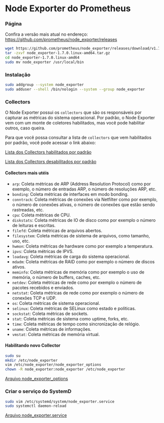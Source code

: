 # Node Exporter do Prometheus

### Página

Confira a versão mais atual no endereço: https://github.com/prometheus/node_exporter/releases

```bash
wget https://github.com/prometheus/node_exporter/releases/download/v1.7.0/node_exporter-1.7.0.linux-amd64.tar.gz
tar -zxvf node_exporter-1.7.0.linux-amd64.tar.gz
cd node_exporter-1.7.0.linux-amd64
sudo mv node_exporter /usr/local/bin
```

### Instalação

```bash
sudo addgroup --system node_exporter
sudo adduser --shell /bin/nologin --system --group node_exporter
```

### Collectors

O Node Exporter possui os `collectors` que são os responsáveis por capturar as métricas do sistema operacional. Por padrão, o Node Exporter vem com um monte de coletores habilitados, mas você pode habilitar outros, caso queira.

Para que você possa consultar a lista de `collectors` que vem habilitados por padrão, você pode acessar o link abaixo:

[Lista dos Collectors habilitados por padrão](https://github.com/prometheus/node_exporter#enabled-by-default)

[Lista dos Collectors desabilitados por padrão](https://github.com/prometheus/node_exporter#disabled-by-default)

#### Collectors mais utéis

* `arp`: Coleta métricas de ARP (Address Resolution Protocol) como por exemplo, o número de entradas ARP, o número de resoluções ARP, etc.
* `bonding`: Coleta métricas de interfaces em modo bonding.
* `conntrack`: Coleta métricas de conexões via Netfilter como por exemplo, o número de conexões ativas, o número de conexões que estão sendo rastreadas, etc.
* `cpu`: Coleta métricas de CPU.
* `diskstats`: Coleta métricas de IO de disco como por exemplo o número de leituras e escritas.
* `filefd`: Coleta métricas de arquivos abertos.
* `filesystem`: Coleta métricas de sistema de arquivos, como tamanho, uso, etc.
* `hwmon`: Coleta métricas de hardware como por exemplo a temperatura.
* `ipvs`: Coleta métricas de IPVS.
* `loadavg`: Coleta métricas de carga do sistema operacional.
* `mdadm`: Coleta métricas de RAID como por exemplo o número de discos ativos.
* `meminfo`: Coleta métricas de memória como por exemplo o uso de memória, o número de buffers, caches, etc.
* `netdev`: Coleta métricas de rede como por exemplo o número de pacotes recebidos e enviados.
* `netstat`: Coleta métricas de rede como por exemplo o número de conexões TCP e UDP.
* `os`: Coleta métricas de sistema operacional.
* `selinux`: Coleta métricas de SELinux como estado e políticas.
* `sockstat`: Coleta métricas de sockets.
* `stat`: Coleta métricas de sistema como uptime, forks, etc.
* `time`: Coleta métricas de tempo como sincronização de relógio.
* `uname`: Coleta métricas de informações.
* `vmstat`: Coleta métricas de memória virtual.

#### Habilitando novo Collector

```bash
sudo su
mkdir /etc/node_exporter
vim /etc/node_exporter/node_exporter_options
chown -R node_exporter:node_exporter /etc/node_exporter
```

[Arquivo node_exporter_options](../conf/node_exporter_options)

### Criar o serviço do SystemD

```bash
sudo vim /etc/systemd/system/node_exporter.service
sudo systemctl daemon-reload
```

[Arquivo node_exporter.service](../conf/node_exporter.service)
